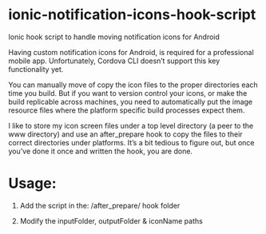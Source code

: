 # ionic-notification-icons-hook-script
Ionic hook script to handle moving notification icons for Android

Having custom notification icons for Android, is required for a professional mobile app. Unfortunately, Cordova CLI doesn’t support this key functionality yet.

You can manually move of copy the icon files to the proper directories each time you build. But if you want to version control your icons, or make the build replicable across machines, you need to automatically put the image resource files where the platform specific build processes expect them.

I like to store my icon screen files under a top level directory (a peer to the www directory) and use an after_prepare hook to copy the files to their correct directories under platforms. It’s a bit tedious to figure out, but once you’ve done it once and written the hook, you are done.

# Usage:

1. Add the script in the: /after_prepare/ hook folder

2. Modify the inputFolder, outputFolder & iconName paths
